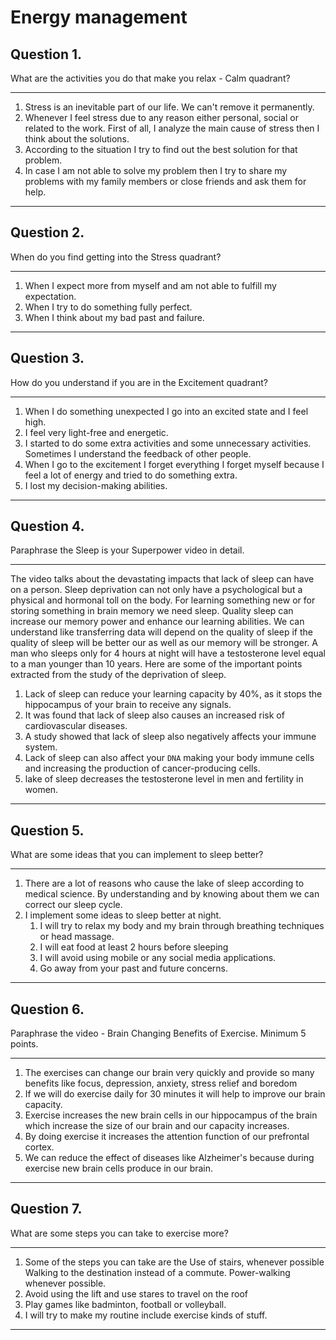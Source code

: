 # Energy management

## Question 1.
What are the activities you do that make you relax - Calm quadrant?
___

1. Stress is an inevitable part of our life. We can't remove it permanently. 
2. Whenever I feel stress due to any reason either personal, social or related to the work. First of all, I analyze the main cause of stress then I think about the solutions.
3. According to the situation I try to find out the best solution for that problem.
4. In case I am not able to solve my problem then I try to share my problems with my family members or close friends and ask them for help.
***

## Question 2.
When do you find getting into the Stress quadrant?
___

1. When I expect more from myself and am not able to fulfill my expectation.
2. When I try to do something fully perfect.
3. When I think about my bad past and failure.
***

## Question 3.
How do you understand if you are in the Excitement quadrant?
___
1. When I do something unexpected I go into an excited state and I feel high. 
2. I feel very light-free and energetic.
3. I started to do some extra activities and some unnecessary activities.
Sometimes I understand the feedback of other people.
5. When I go to the excitement I forget everything I forget myself because I feel a lot of energy and tried to do something extra. 
6. I lost my decision-making abilities.
***

## Question 4.
Paraphrase the Sleep is your Superpower video in detail.
___
The video talks about the devastating impacts that lack of sleep can have on a person. Sleep deprivation can not only have a psychological but a physical and hormonal toll on the body. For learning something new or for storing something in brain memory we need sleep.
Quality sleep can increase our memory power and enhance our learning abilities. We can understand like transferring data will depend on the quality of sleep if the quality of sleep will be better our as well as our memory will be stronger. A man who sleeps only for 4 hours at night will have a testosterone level equal to a man younger than 10 years. Here are some of the important points extracted from the study of the deprivation of sleep.

1. Lack of sleep can reduce your learning capacity by 40%, as it stops the hippocampus of your brain to receive any signals.
2. It was found that lack of sleep also causes an increased risk of cardiovascular diseases.
3. A study showed that lack of sleep also negatively affects your immune system.
4. Lack of sleep can also affect your `DNA` making your body immune cells and increasing the production of cancer-producing cells.
5. lake of sleep decreases the testosterone level in men and fertility in women. 
***

## Question 5.
What are some ideas that you can implement to sleep better?
___
1. There are a lot of reasons who cause the lake of sleep according to medical science. By understanding and by knowing about them we can correct our sleep cycle.
2. I implement some ideas to sleep better at night.
    1. I will try to relax my body and my brain through breathing techniques or head massage.
    2. I will eat food at least 2 hours before sleeping
    3. I will avoid using mobile or any social media applications.
    4. Go away from your past and future concerns.
***

## Question 6.
Paraphrase the video - Brain Changing Benefits of Exercise. Minimum 5 points.
___
1. The exercises can change our brain very quickly and provide so many benefits like focus, depression, anxiety, stress relief and boredom
2. If we will do exercise daily for 30 minutes it will help to improve our brain capacity.
3. Exercise increases the new brain cells in our hippocampus of the brain which increase the size of our brain and our capacity increases.
4. By doing exercise it increases the attention function of our prefrontal cortex.
5. We can reduce the effect of diseases like Alzheimer's because during exercise new brain cells produce in our brain.
***

## Question 7.
What are some steps you can take to exercise more?
___
1. Some of the steps you can take are the Use of stairs, whenever possible
Walking to the destination instead of a commute.
Power-walking whenever possible.
2. Avoid using the lift and use stares to travel on the roof
3. Play games like badminton, football or volleyball.
4. I will try to make my routine include exercise kinds of stuff.
***